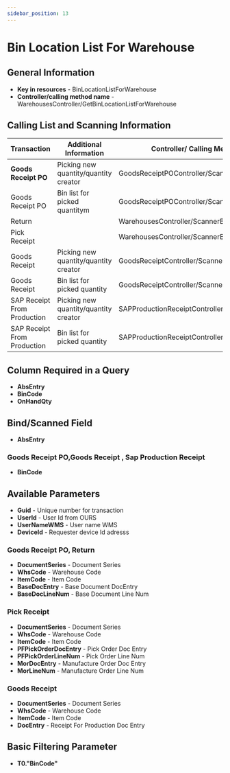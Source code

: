```yaml
---
sidebar_position: 13
---
```


# Bin Location List For Warehouse

## General Information

- **Key in resources** - BinLocationListForWarehouse
- **Controller/calling method name** - WarehousesController/GetBinLocationListForWarehouse

## Calling List and Scanning Information

| Transaction | Additional Information | Controller/ Calling Method Name |
| --- | --- | --- |
| **Goods Receipt PO** | Picking new quantity/quantity creator | GoodsReceiptPOController/ScannerNewSubLine |
| Goods Receipt PO | Bin list for picked quantitym| GoodsReceiptPOController/ScannerNewSubLine |
| Return | | WarehousesController/ScannerBinCode |
| Pick Receipt | | WarehousesController/ScannerBinCode |
| Goods Receipt | Picking new quantity/quantity creator | GoodsReceiptController/ScannerNewSubLine |
| Goods Receipt | Bin list for picked quantity | GoodsReceiptController/ScannerNewSubLine |
| SAP Receipt From Production | Picking new quantity/quantity creator | SAPProductionReceiptController/ScannerNewSubLine |
| SAP Receipt From Production | Bin list for picked quantity | SAPProductionReceiptController/ScannerNewSubLine |

## Column Required in a Query

- **AbsEntry**
- **BinCode**
- **OnHandQty**

## Bind/Scanned Field

- **AbsEntry**

### Goods Receipt PO,Goods Receipt , Sap Production Receipt

- **BinCode**

## Available Parameters

- **Guid** - Unique number for transaction
- **UserId** - User Id from OURS
- **UserNameWMS** - User name WMS
- **DeviceId** - Requester device Id adresss

### Goods Receipt PO, Return

- **DocumentSeries** - Document Series
- **WhsCode** - Warehouse Code
- **ItemCode** - Item Code
- **BaseDocEntry** - Base Document DocEntry
- **BaseDocLineNum** - Base Document Line Num

### Pick Receipt

- **DocumentSeries** - Document Series
- **WhsCode** - Warehouse Code
- **ItemCode** - Item Code
- **PFPickOrderDocEntry** - Pick Order Doc Entry
- **PFPickOrderLineNum** - Pick Order Line Num
- **MorDocEntry** - Manufacture Order Doc Entry
- **MorLineNum** - Manufacture Order Line Num

### Goods Receipt

- **DocumentSeries** - Document Series
- **WhsCode** - Warehouse Code
- **ItemCode** - Item Code
- **DocEntry** - Receipt For Production Doc Entry

## Basic Filtering Parameter

- **T0."BinCode"**
